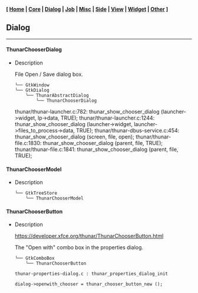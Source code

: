 **[ [Home](00-Home.html) | [Core](01-Core.html) | [Dialog](02-Dialog.html) | [Job](03-Job.html) | [Misc](05-Misc.html) | [Side](06-Side.html) | [View](07-View.html) | [Widget](08-Widget.html) | [Other](99-Other.html) ]**

## Dialog

---

#### ThunarChooserDialog

* Description

    File Open / Save dialog box.
    
    ```
    ╰── GtkWindow
    ╰── GtkDialog
        ╰── ThunarAbstractDialog
            ╰── ThunarChooserDialog
    ```

    thunar/thunar-launcher.c:782:          thunar_show_chooser_dialog (launcher->widget, lp->data, TRUE);
    thunar/thunar-launcher.c:1244:    thunar_show_chooser_dialog (launcher->widget, launcher->files_to_process->data, TRUE);
    thunar/thunar-dbus-service.c:454:  thunar_show_chooser_dialog (screen, file, open);
    thunar/thunar-file.c:1830:      thunar_show_chooser_dialog (parent, file, TRUE);
    thunar/thunar-file.c:1841:      thunar_show_chooser_dialog (parent, file, TRUE);

#### ThunarChooserModel

* Description

    ```
    ╰── GtkTreeStore
        ╰── ThunarChooserModel
    ```

#### ThunarChooserButton

* Description

    https://developer.xfce.org/thunar/ThunarChooserButton.html  
    
    The "Open with" combo box in the properties dialog.  
    
    ```
    ╰── GtkComboBox
        ╰── ThunarChooserButton
    ```

    ```
    thunar-properties-dialog.c : thunar_properties_dialog_init
    
    dialog->openwith_chooser = thunar_chooser_button_new ();
    ```


